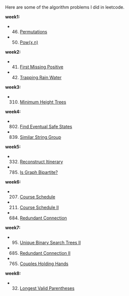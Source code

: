 Here are some of the algorithm problems I did in leetcode.

**week1:**

- 46. [Permutations](https://blog.csdn.net/liuyh73/article/details/82559630)
- 50. [Pow(x,n)](https://blog.csdn.net/liuyh73/article/details/82560319)

**week2:**

- 41. [First Missing Positive]()
- 42. [Trapping Rain Water](https://mp.csdn.net/postedit/82691072)

**week3:**

- 310. [Minimum Height Trees](https://mp.csdn.net/postedit/82822042)

**week4:**

- 802. [Find Eventual Safe States](https://mp.csdn.net/postedit/82913268)
- 839. [Similar String Group](https://mp.csdn.net/postedit/82909815)

**week5:**

- 332. [Reconstruct Itinerary](https://mp.csdn.net/postedit/82927485)
- 785. [Is Graph Bipartite?](https://mp.csdn.net/postedit/82952399)

**week6:**

- 207. [Course Schedule](https://mp.csdn.net/postedit/83049165)
- 211. [Course Schedule Ⅱ](https://mp.csdn.net/postedit/83049165)
- 684. [Redundant Connection](https://mp.csdn.net/postedit/83058433)

**week7:**

- 95. [Unique Binary Search Trees Ⅱ](https://mp.csdn.net/postedit/83217546)
- 685. [Redundant Connection Ⅱ](https://mp.csdn.net/postedit/83188107)
- 765. [Couples Holding Hands](https://mp.csdn.net/postedit/83216573)

**week8:**

- 32. [Longest Valid Parentheses](https://mp.csdn.net/postedit/83382384)